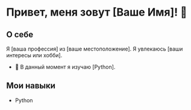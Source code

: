 # Привет, меня зовут [Ваше Имя]! 👋

## О себе

Я [ваша профессия] из [ваше местоположение]. Я увлекаюсь [ваши интересы или хобби].

- 🌱 В данный момент я изучаю [Python].



## Мои навыки

- Python

